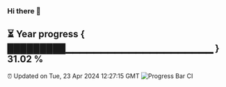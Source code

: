 ### Hi there 👋
⏳ Year progress { █████████▁▁▁▁▁▁▁▁▁▁▁▁▁▁▁▁▁▁▁▁▁ } 31.02 %
---
⏰ Updated on Tue, 23 Apr 2024 12:27:15 GMT
![Progress Bar CI](https://github.com/liununu/liununu/workflows/Progress%20Bar%20CI/badge.svg)
